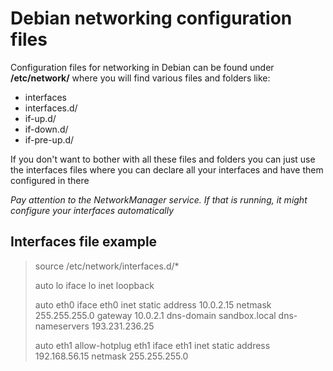 # Debian networking configuration files

Configuration files for networking in Debian can be found under 
**/etc/network/** where you will find various files and folders like:

* interfaces
* interfaces.d/
* if-up.d/
* if-down.d/
* if-pre-up.d/

If you don't want to bother with all these files and folders you can just use 
the interfaces files where you can declare all your interfaces and have them 
configured in there

*Pay attention to the NetworkManager service. If that is running, it might 
configure your interfaces automatically*


## Interfaces file example

> source /etc/network/interfaces.d/*
> 
> auto lo 
> iface lo inet loopback 
>  
> auto eth0 
> iface eth0 inet static 
>	address 10.0.2.15 
>	netmask 255.255.255.0 
>	gateway 10.0.2.1 
>	dns-domain sandbox.local 
>	dns-nameservers 193.231.236.25 
> 
> auto eth1 
> allow-hotplug eth1 
> iface eth1 inet static 
>	address 192.168.56.15 
>	netmask 255.255.255.0 

